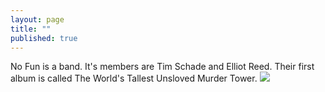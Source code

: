 ```yaml
---
layout: page
title: ""
published: true
---
```


No Fun is a band. It's members are Tim Schade and Elliot Reed. Their first album is called The World's Tallest Unsloved Murder Tower. ![](http://dump.fm/images/20120821/1345597106871-dumpfm-gory-.gif)